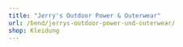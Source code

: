 ```yaml
---
title: "Jerry's Outdoor Power & Outerwear"
url: /bend/jerrys-outdoor-power-und-outerwear/
shop: Kleidung
---
```


